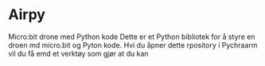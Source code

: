 # Airpy
Micro:bit drone med Python kode
Dette er et Python bibliotek for å styre en droen md micro.bit og Pyton kode.  Hvi du åpner dette rpository i Pychraarm vil du få emd et verktøy som gjør at du kan 
